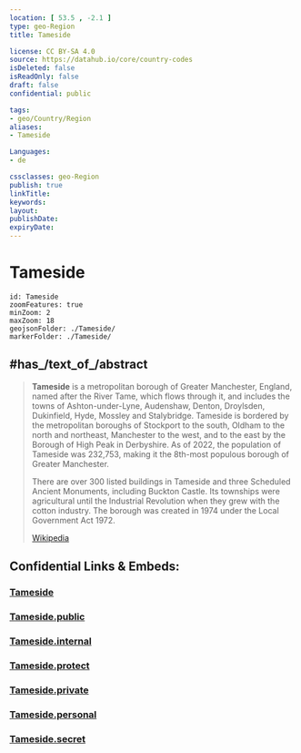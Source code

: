 ```yaml
---
location: [ 53.5 , -2.1 ] 
type: geo-Region
title: Tameside

license: CC BY-SA 4.0
source: https://datahub.io/core/country-codes
isDeleted: false
isReadOnly: false
draft: false
confidential: public

tags:
- geo/Country/Region
aliases:
- Tameside

Languages:
- de

cssclasses: geo-Region
publish: true
linkTitle: 
keywords: 
layout: 
publishDate: 
expiryDate: 
---
```


# Tameside

```leaflet
id: Tameside
zoomFeatures: true 
minZoom: 2 
maxZoom: 18
geojsonFolder: ./Tameside/
markerFolder: ./Tameside/
```


## #has_/text_of_/abstract 

> **Tameside** is a metropolitan borough of Greater Manchester, England, named after the River Tame, which flows through it, and includes the towns of Ashton-under-Lyne, Audenshaw, Denton, Droylsden, Dukinfield, Hyde, Mossley and Stalybridge. Tameside is bordered by the metropolitan boroughs of Stockport to the south, Oldham to the north and northeast, Manchester to the west, and to the east by the Borough of High Peak in Derbyshire. As of 2022, the population of Tameside was 232,753, making it the 8th-most populous borough of Greater Manchester.
>
> There are over 300 listed buildings in Tameside and three Scheduled Ancient Monuments, including Buckton Castle. Its townships were agricultural until the Industrial Revolution when they grew with the cotton industry. The borough was created in 1974 under the Local Government Act 1972.
>
> [Wikipedia](https://en.wikipedia.org/wiki/Tameside)


## Confidential Links & Embeds: 

### [Tameside](/_Standards/Earth/Continent/Europe/Europe~North/UK/England/Regions~England/North_West_England/Manchester,County/Tameside.md) 

### [Tameside.public](/_public/Earth/Continent/Europe/Europe~North/UK/England/Regions~England/North_West_England/Manchester,County/Tameside.public.md) 

### [Tameside.internal](/_internal/Earth/Continent/Europe/Europe~North/UK/England/Regions~England/North_West_England/Manchester,County/Tameside.internal.md) 

### [Tameside.protect](/_protect/Earth/Continent/Europe/Europe~North/UK/England/Regions~England/North_West_England/Manchester,County/Tameside.protect.md) 

### [Tameside.private](/_private/Earth/Continent/Europe/Europe~North/UK/England/Regions~England/North_West_England/Manchester,County/Tameside.private.md) 

### [Tameside.personal](/_personal/Earth/Continent/Europe/Europe~North/UK/England/Regions~England/North_West_England/Manchester,County/Tameside.personal.md) 

### [Tameside.secret](/_secret/Earth/Continent/Europe/Europe~North/UK/England/Regions~England/North_West_England/Manchester,County/Tameside.secret.md)

